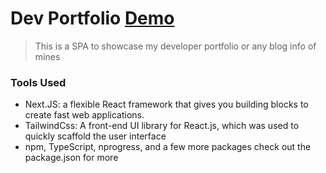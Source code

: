 # Dev Portfolio [Demo](https://porfolio-website-wheat.vercel.app/)

> This is a SPA to showcase my developer portfolio or any blog info of mines

### Tools Used
- Next.JS: a flexible React framework that gives you building blocks to create fast web applications.
- TailwindCss: A front-end UI library for React.js, which was used to quickly scaffold the user interface
- npm, TypeScript, nprogress, and a few more packages check out the package.json for more 
